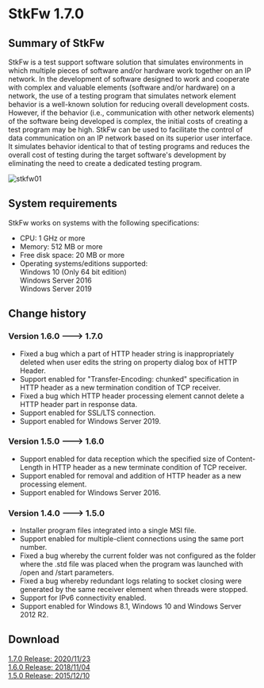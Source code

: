# StkFw 1.7.0

## Summary of StkFw
StkFw is a test support software solution that simulates environments in which multiple pieces of software and/or hardware work together on an IP network.
In the development of software designed to work and cooperate with complex and valuable elements (software and/or hardware) on a network, the use of a testing program that simulates network element behavior is a well-known
solution for reducing overall development costs.
However, if the behavior (i.e., communication with other network elements) of the software being developed is complex, the initial costs of creating a test program may be high.
StkFw can be used to facilitate the control of data communication on an IP network based on its superior user interface. It simulates behavior identical to that of testing programs and reduces the overall cost of
testing during the target software's development by eliminating the need to create a dedicated testing program.

![stkfw01](https://user-images.githubusercontent.com/4883168/80099770-f8e5d300-85a9-11ea-90fc-92215f15ac83.jpg)

## System requirements
StkFw works on systems with the following specifications:

- CPU: 1 GHz or more  
- Memory: 512 MB or more  
- Free disk space: 20 MB or more  
- Operating systems/editions supported:  
  Windows 10 (Only 64 bit edition)  
  Windows Server 2016  
  Windows Server 2019  

## Change history
### Version 1.6.0 ---> 1.7.0
- Fixed a bug which a part of HTTP header string is inappropriately deleted when user edits the string on property dialog box of HTTP Header.
- Support enabled for "Transfer-Encoding: chunked" specification in HTTP header as a new termination condition of TCP receiver.
- Fixed a bug which HTTP header processing element cannot delete a HTTP header part in response data.
- Support enabled for SSL/LTS connection.
- Support enabled for Windows Server 2019.

### Version 1.5.0 ---> 1.6.0

- Support enabled for data reception which the specified size of Content-Length in HTTP header as a new terminate condition of TCP receiver.
- Support enabled for removal and addition of HTTP header as a new processing element.
- Support enabled for Windows Server 2016.

### Version 1.4.0 ---> 1.5.0

- Installer program files integrated into a single MSI file.
- Support enabled for multiple-client connections using the same port number.
- Fixed a bug whereby the current folder was not configured as the folder where the .std file was placed when the program was launched with /open and /start parameters.
- Fixed a bug whereby redundant logs relating to socket closing were generated by the same receiver element when threads were stopped.
- Support for IPv6 connectivity enabled.
- Support enabled for Windows 8.1, Windows 10 and Windows Server 2012 R2.

## Download
[1.7.0 Release: 2020/11/23](https://github.com/s-takeuchi/YaizuNetTool/releases/tag/1.7.0)  
[1.6.0 Release: 2018/11/04](https://github.com/s-takeuchi/YaizuNetTool/releases/tag/1.6.0)  
[1.5.0 Release: 2015/12/10](https://github.com/s-takeuchi/YaizuNetTool/releases/tag/1.5.0)  
